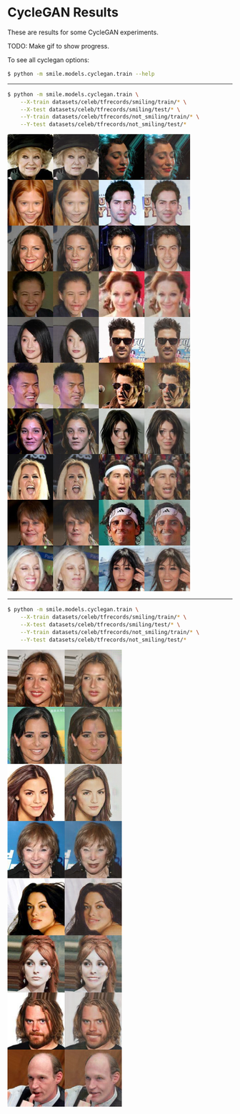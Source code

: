 # CycleGAN Results
These are results for some CycleGAN experiments.

TODO: Make gif to show progress.

To see all cyclegan options:
```bash
$ python -m smile.models.cyclegan.train --help
```

---

```bash
$ python -m smile.models.cyclegan.train \
    --X-train datasets/celeb/tfrecords/smiling/train/* \
    --X-test datasets/celeb/tfrecords/smiling/test/* \
    --Y-train datasets/celeb/tfrecords/not_smiling/train/* \
    --Y-test datasets/celeb/tfrecords/not_smiling/test/*
```

![cyclegan](runs/paper-architecture-lambda-cyclic-5.0/testsamples_final.png)

---

```bash
$ python -m smile.models.cyclegan.train \
    --X-train datasets/celeb/tfrecords/smiling/train/* \
    --X-test datasets/celeb/tfrecords/smiling/test/* \
    --Y-train datasets/celeb/tfrecords/not_smiling/train/* \
    --Y-test datasets/celeb/tfrecords/not_smiling/test/*
```

![cyclegan](runs/cyclegan_paper.png)